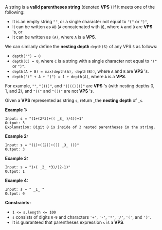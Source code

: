 A string is a **valid parentheses string** (denoted **VPS** ) if it meets one
of the following:

  * It is an empty string `""`, or a single character not equal to `"("` or `")"`,
  * It can be written as `AB` (`A` concatenated with `B`), where `A` and `B` are **VPS** 's, or
  * It can be written as `(A)`, where `A` is a **VPS**.

We can similarly define the **nesting depth** `depth(S)` of any VPS `S` as
follows:

  * `depth("") = 0`
  * `depth(C) = 0`, where `C` is a string with a single character not equal to `"("` or `")"`.
  * `depth(A + B) = max(depth(A), depth(B))`, where `A` and `B` are **VPS** 's.
  * `depth("(" + A + ")") = 1 + depth(A)`, where `A` is a **VPS**.

For example, `""`, `"()()"`, and `"()(()())"` are **VPS** 's (with nesting
depths 0, 1, and 2), and `")("` and `"(()"` are not **VPS** 's.

Given a **VPS** represented as string `s`, return _the **nesting depth** of
_`s`.



**Example 1:**

    
    
    Input: s = "(1+(2*3)+(( _8_ )/4))+1"
    Output: 3
    Explanation: Digit 8 is inside of 3 nested parentheses in the string.
    

**Example 2:**

    
    
    Input: s = "(1)+((2))+((( _3_ )))"
    Output: 3
    

**Example 3:**

    
    
    Input: s = "1+( _2_ *3)/(2-1)"
    Output: 1
    

**Example 4:**

    
    
    Input: s = " _1_ "
    Output: 0
    



**Constraints:**

  * `1 <= s.length <= 100`
  * `s` consists of digits `0-9` and characters `'+'`, `'-'`, `'*'`, `'/'`, `'('`, and `')'`.
  * It is guaranteed that parentheses expression `s` is a **VPS**.

